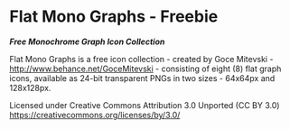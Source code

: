 # Flat Mono Graphs - Freebie #
***Free Monochrome Graph Icon Collection***

Flat Mono Graphs is a free icon collection - created by Goce Mitevski - http://www.behance.net/GoceMitevski - consisting of eight (8) flat graph icons, available as 24-bit transparent PNGs in two sizes - 64x64px and 128x128px.

Licensed under Creative Commons Attribution 3.0 Unported (CC BY 3.0)
https://creativecommons.org/licenses/by/3.0/